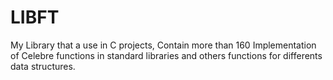 # LIBFT

My Library that a use in C projects, Contain more than 160 Implementation of Celebre functions in standard libraries and others functions for differents data structures.
